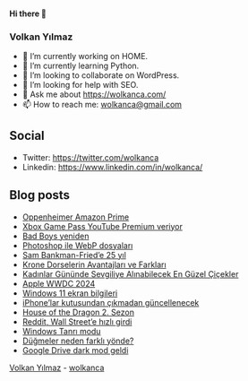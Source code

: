 #### Hi there 👋

### Volkan Yılmaz

- 🔭 I’m currently working on HOME.
- 🌱 I’m currently learning Python.
- 👯 I’m looking to collaborate on WordPress.
- 🤔 I’m looking for help with SEO.
- 💬 Ask me about https://wolkanca.com/
- 📫 How to reach me: wolkanca@gmail.com

## Social
- Twitter: https://twitter.com/wolkanca
- Linkedin: https://www.linkedin.com/in/wolkanca/



## Blog posts
<!-- BLOG-POST-LIST:START -->
- [Oppenheimer Amazon Prime](https://wolkanca.com/oppenheimer-amazon-prime/)
- [Xbox Game Pass YouTube Premium veriyor](https://wolkanca.com/xbox-game-pass-youtube-premium-veriyor/)
- [Bad Boys yeniden](https://wolkanca.com/bad-boys-yeniden/)
- [Photoshop ile WebP dosyaları](https://wolkanca.com/photoshop-ile-webp-dosyalari/)
- [Sam Bankman-Fried’e 25 yıl](https://wolkanca.com/sam-bankman-friede-25-yil/)
- [Krone Dorselerin Avantajları ve Farkları](https://wolkanca.com/krone-dorselerin-avantajlari-ve-farklari/)
- [Kadınlar Gününde Sevgiliye Alınabilecek En Güzel Çiçekler](https://wolkanca.com/kadinlar-gununde-sevgiliye-alinabilecek-en-guzel-cicekler/)
- [Apple WWDC 2024](https://wolkanca.com/apple-wwdc-2024/)
- [Windows 11 ekran bilgileri](https://wolkanca.com/windows-11-ekran-bilgileri/)
- [iPhone’lar kutusundan çıkmadan güncellenecek](https://wolkanca.com/iphonelar-kutusundan-cikmadan-guncellenecek/)
- [House of the Dragon 2. Sezon](https://wolkanca.com/house-of-the-dragon-2-sezon/)
- [Reddit, Wall Street’e hızlı girdi](https://wolkanca.com/reddit-wall-streete-hizli-girdi/)
- [Windows Tanrı modu](https://wolkanca.com/windows-tanri-modu/)
- [Düğmeler neden farklı yönde?](https://wolkanca.com/dugmeler-neden-farkli-yonde/)
- [Google Drive dark mod geldi](https://wolkanca.com/google-drive-dark-mod-geldi/)
<!-- BLOG-POST-LIST:END -->


[Volkan Yılmaz](https://volkanyilmaz.com.tr/) - [wolkanca](https://wolkanca.com/)
